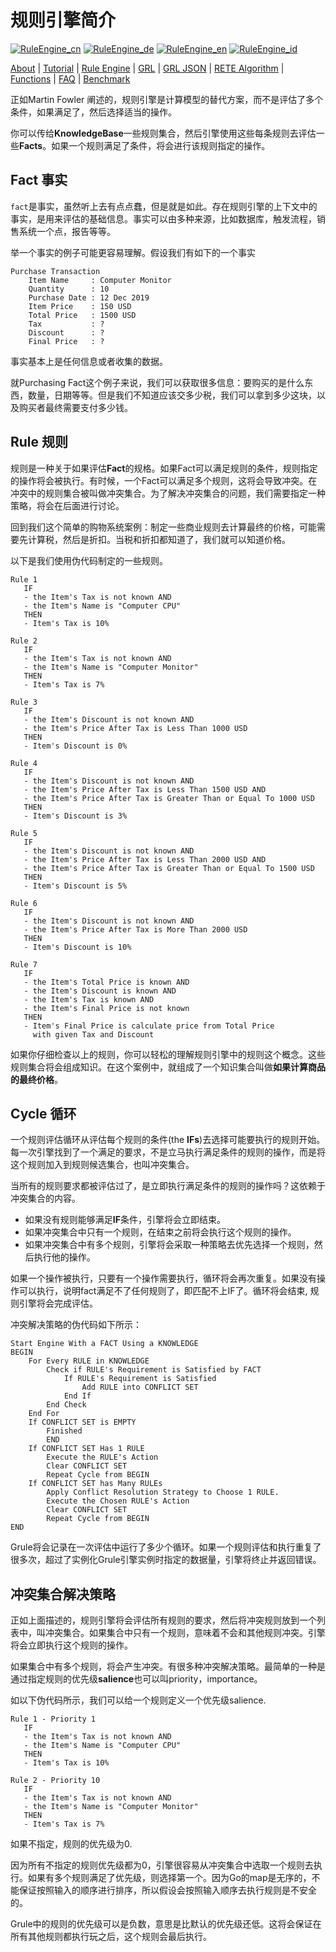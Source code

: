 # 规则引擎简介

[![RuleEngine_cn](https://github.com/yammadev/flag-icons/blob/master/png/CN.png?raw=true)](../cn/RuleEngine_cn.md)
[![RuleEngine_de](https://github.com/yammadev/flag-icons/blob/master/png/DE.png?raw=true)](../de/RuleEngine_de.md)
[![RuleEngine_en](https://github.com/yammadev/flag-icons/blob/master/png/GB.png?raw=true)](../en/RuleEngine_en.md)
[![RuleEngine_id](https://github.com/yammadev/flag-icons/blob/master/png/ID.png?raw=true)](../id/RuleEngine_id.md)

[About](About_cn.md) | [Tutorial](Tutorial_cn.md) | [Rule Engine](RuleEngine_cn.md) | [GRL](GRL_cn.md) | [GRL JSON](GRL_JSON_cn.md) | [RETE Algorithm](RETE_cn.md) | [Functions](Function_cn.md) | [FAQ](RuleEngine_cn.md) | [Benchmark](Benchmarking_cn.md)

正如Martin Fowler 阐述的，规则引擎是计算模型的替代方案，而不是评估了多个条件，如果满足了，然后选择适当的操作。

你可以传给**KnowledgeBase**一些规则集合，然后引擎使用这些每条规则去评估一些**Facts**。如果一个规则满足了条件，将会进行该规则指定的操作。

## Fact 事实

`fact`是事实，虽然听上去有点点蠢，但是就是如此。存在规则引擎的上下文中的事实，是用来评估的基础信息。事实可以由多种来源，比如数据库，触发流程，销售系统一个点，报告等等。

举一个事实的例子可能更容易理解。假设我们有如下的一个事实

```Text
Purchase Transaction
    Item Name     : Computer Monitor
    Quantity      : 10
    Purchase Date : 12 Dec 2019
    Item Price    : 150 USD
    Total Price   : 1500 USD
    Tax           : ?
    Discount      : ?
    Final Price   : ?
```

事实基本上是任何信息或者收集的数据。

就Purchasing Fact这个例子来说，我们可以获取很多信息：要购买的是什么东西，数量，日期等等。但是我们不知道应该交多少税，我们可以拿到多少这块，以及购买者最终需要支付多少钱。

## Rule 规则

规则是一种关于如果评估**Fact**的规格。如果Fact可以满足规则的条件，规则指定的操作将会被执行。有时候，一个Fact可以满足多个规则，这将会导致冲突。在冲突中的规则集合被叫做冲突集合。为了解决冲突集合的问题，我们需要指定一种策略，将会在后面进行讨论。

回到我们这个简单的购物系统案例：制定一些商业规则去计算最终的价格，可能需要先计算税，然后是折扣。当税和折扣都知道了，我们就可以知道价格。

以下是我们使用伪代码制定的一些规则。

```text
Rule 1
   IF
   - the Item's Tax is not known AND
   - the Item's Name is "Computer CPU"
   THEN
   - Item's Tax is 10%

Rule 2
   IF
   - the Item's Tax is not known AND
   - the Item's Name is "Computer Monitor"
   THEN
   - Item's Tax is 7%

Rule 3
   IF
   - the Item's Discount is not known AND
   - the Item's Price After Tax is Less Than 1000 USD
   THEN
   - Item's Discount is 0%

Rule 4
   IF
   - the Item's Discount is not known AND
   - the Item's Price After Tax is Less Than 1500 USD AND
   - the Item's Price After Tax is Greater Than or Equal To 1000 USD
   THEN
   - Item's Discount is 3%

Rule 5
   IF
   - the Item's Discount is not known AND
   - the Item's Price After Tax is Less Than 2000 USD AND
   - the Item's Price After Tax is Greater Than or Equal To 1500 USD
   THEN
   - Item's Discount is 5%

Rule 6
   IF
   - the Item's Discount is not known AND
   - the Item's Price After Tax is More Than 2000 USD
   THEN
   - Item's Discount is 10%

Rule 7
   IF
   - the Item's Total Price is known AND
   - the Item's Discount is known AND
   - the Item's Tax is known AND
   - the Item's Final Price is not known
   THEN
   - Item's Final Price is calculate price from Total Price
     with given Tax and Discount
```

如果你仔细检查以上的规则，你可以轻松的理解规则引擎中的规则这个概念。这些规则集合将会组成知识。在这个案例中，就组成了一个知识集合叫做**如果计算商品的最终价格**。

## Cycle 循环

一个规则评估循环从评估每个规则的条件(the **IFs**)去选择可能要执行的规则开始。每一次引擎找到了一个满足的要求，不是立马执行满足条件的规则的操作，而是将这个规则加入到规则候选集合，也叫冲突集合。

当所有的规则要求都被评估过了，是立即执行满足条件的规则的操作吗？这依赖于冲突集合的内容。

* 如果没有规则能够满足**IF**条件，引擎将会立即结束。
* 如果冲突集合中只有一个规则，在结束之前将会执行这个规则的操作。
* 如果冲突集合中有多个规则，引擎将会采取一种策略去优先选择一个规则，然后执行他的操作。

如果一个操作被执行，只要有一个操作需要执行，循环将会再次重复。如果没有操作可以执行，说明fact满足不了任何规则了，即匹配不上IF了。循环将会结束, 规则引擎将会完成评估。

冲突解决策略的伪代码如下所示：

```text
Start Engine With a FACT Using a KNOWLEDGE
BEGIN
    For Every RULE in KNOWLEDGE
        Check if RULE's Requirement is Satisfied by FACT
            If RULE's Requirement is Satisfied
                Add RULE into CONFLICT SET
            End If
        End Check
    End For
    If CONFLICT SET is EMPTY
        Finished
        END
    If CONFLICT SET Has 1 RULE
        Execute the RULE's Action
        Clear CONFLICT SET
        Repeat Cycle from BEGIN
    If CONFLICT SET has Many RULEs
        Apply Conflict Resolution Strategy to Choose 1 RULE.
        Execute the Chosen RULE's Action
        Clear CONFLICT SET
        Repeat Cycle from BEGIN
END

```

Grule将会记录在一次评估中运行了多少个循环。如果一个规则评估和执行重复了很多次，超过了实例化Grule引擎实例时指定的数据量，引擎将终止并返回错误。

##  冲突集合解决策略

正如上面描述的，规则引擎将会评估所有规则的要求，然后将冲突规则放到一个列表中，叫冲突集合。如果集合中只有一个规则，意味着不会和其他规则冲突。引擎将会立即执行这个规则的操作。

如果集合中有多个规则，将会产生冲突。有很多种冲突解决策略。最简单的一种是通过指定规则的优先级**salience**也可以叫priority，importance。

如以下伪代码所示，我们可以给一个规则定义一个优先级salience.

```text
Rule 1 - Priority 1
   IF
   - the Item's Tax is not known AND
   - the Item's Name is "Computer CPU"
   THEN
   - Item's Tax is 10%

Rule 2 - Priority 10
   IF
   - the Item's Tax is not known AND
   - the Item's Name is "Computer Monitor"
   THEN
   - Item's Tax is 7%
```

如果不指定，规则的优先级为0.

因为所有不指定的规则优先级都为0，引擎很容易从冲突集合中选取一个规则去执行。如果有多个规则满足了优先级，则选择第一个。因为Go的map是无序的，不能保证按照输入的顺序进行排序，所以假设会按照输入顺序去执行规则是不安全的。

Grule中的规则的优先级可以是负数，意思是比默认的优先级还低。这将会保证在所有其他规则都执行玩之后，这个规则会最后执行。
